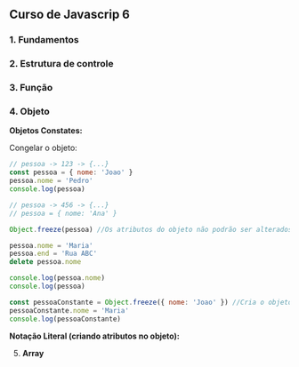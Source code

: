 ## Curso de Javascrip 6

### 1. **Fundamentos**
### 2. **Estrutura de controle**
### 3. **Função**
### 4. **Objeto**

**Objetos Constates:**

Congelar o objeto:
```javascript
// pessoa -> 123 -> {...}
const pessoa = { nome: 'Joao' }
pessoa.nome = 'Pedro'
console.log(pessoa)

// pessoa -> 456 -> {...}
// pessoa = { nome: 'Ana' }

Object.freeze(pessoa) //Os atributos do objeto não podrão ser alterados apartir desse momento

pessoa.nome = 'Maria'
pessoa.end = 'Rua ABC'
delete pessoa.nome

console.log(pessoa.nome)
console.log(pessoa)

const pessoaConstante = Object.freeze({ nome: 'Joao' }) //Cria o objeto para nunca ser alterado
pessoaConstante.nome = 'Maria'
console.log(pessoaConstante)

```

**Notação Literal (criando atributos no objeto):**



5. **Array**
